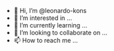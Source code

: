 - 👋 Hi, I’m @leonardo-kons
- 👀 I’m interested in ...
- 🌱 I’m currently learning ...
- 💞️ I’m looking to collaborate on ...
- 📫 How to reach me ...

<!---
leonardo-kons/leonardo-kons is a ✨ special ✨ repository because its `README.md` (this file) appears on your GitHub profile.
You can click the Preview link to take a look at your changes.
--->
